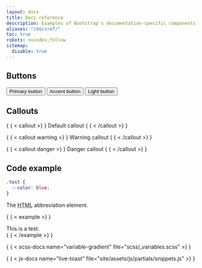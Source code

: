 ```yaml
---
layout: docs
title: Docs reference
description: Examples of Bootstrap's documentation-specific components and styles.
aliases: "/docsref/"
toc: true
robots: noindex,follow
sitemap:
  disable: true
---
```


## Buttons

<button class="btn btn-bd-primary">Primary button</button>
<button class="btn btn-bd-accent">Accent button</button>
<button class="btn btn-bd-light">Light button</button>

## Callouts

{ { < callout >} }
Default callout
{ { < /callout >} }

{ { < callout warning >} }
Warning callout
{ { < /callout >} }

{ { < callout danger >} }
Danger callout
{ { < /callout >} }

## Code example

```scss
.test {
  --color: blue;
}
```

<div class="bd-example">
  The <abbr title="HyperText Markup Language">HTML</abbr> abbreviation element.
</div>

{ { < example >} }
<div class="test">This is a test.</div>
{ { < /example >} }

{ { < scss-docs name="variable-gradient" file="scss/_variables.scss" >} }

{ { < js-docs name="live-toast" file="site/assets/js/partials/snippets.js" >} }
